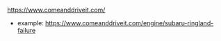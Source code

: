 https://www.comeanddriveit.com/
- example: https://www.comeanddriveit.com/engine/subaru-ringland-failure
